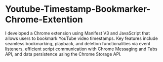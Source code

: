 # Youtube-Timestamp-Bookmarker-Chrome-Extention
I developed a Chrome extension using Manifest V3 and JavaScript that allows users to bookmark YouTube video timestamps. Key features include seamless bookmarking, playback, and deletion functionalities via event listeners, efficient script communication with Chrome Messaging and Tabs API, and data persistence using the Chrome Storage API.
